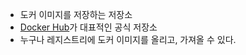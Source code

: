 - 도커 이미지를 저장하는 저장소
- [Docker Hub](https://hub.docker.com/)가 대표적인 공식 저장소
- 누구나 레지스트리에 도커 이미지를 올리고, 가져올 수 있다.